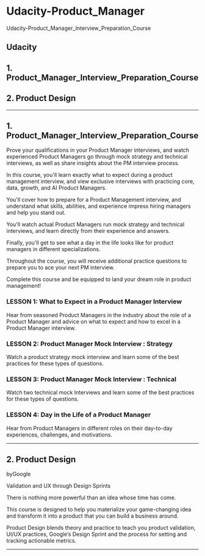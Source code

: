 # Udacity-Product_Manager
Udacity-Product_Manager_Interview_Preparation_Course


## Udacity

## 1. Product_Manager_Interview_Preparation_Course


## 2. Product Design

-------

## 1. Product_Manager_Interview_Preparation_Course

Prove your qualifications in your Product Manager interviews, and watch experienced Product Managers go through mock strategy and technical interviews, as well as share insights about the PM interview process.

In this course, you'll learn exactly what to expect during a product management interview, and view exclusive interviews with practicing core, data, growth, and AI Product Managers. 

You'll cover how to prepare for a Product Management interview, and understand what skills, abilities, and experience impress hiring managers and help you stand out. 

You'll watch actual Product Managers run mock strategy and technical interviews, and learn directly from their experience and answers. 

Finally, you'll get to see what a day in the life looks like for product managers in different specializations. 

Throughout the course, you will receive additional practice questions to prepare you to ace your next PM interview. 

Complete this course and be equipped to land your dream role in product management!



### LESSON 1: What to Expect in a Product Manager Interview
Hear from seasoned Product Managers in the industry about the role of a Product Manager and advice on what to expect and how to excel in a Product Manager interview.

### LESSON 2: Product Manager Mock Interview : Strategy
Watch a product strategy mock interview and learn some of the best practices for these types of questions.

### LESSON 3: Product Manager Mock Interview : Technical
Watch two technical mock Interviews and learn some of the best practices for these types of questions.

### LESSON 4: Day in the Life of a Product Manager
Hear from Product Managers in different roles on their day-to-day experiences, challenges, and motivations.



-------

## 2. Product Design
byGoogle

Validation and UX through Design Sprints

There is nothing more powerful than an idea whose time has come. 

This course is designed to help you materialize your game-changing idea and transform it into a product that you can build a business around. 

Product Design blends theory and practice to teach you product validation, UI/UX practices, Google’s Design Sprint and the process for setting and tracking actionable metrics.


-------



